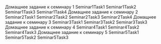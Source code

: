 Домащнее задание к семинару 1 
Seminar1Task1
Seminar1Task2
Seminar1Task3
Seminar1Task4
Домащнее задание к семинару 2
Seminar2Task1
Seminar2Task2
Seminar2Task3
Seminar2Task4
Домащнее задание к семинару 3
Seminar3Task1
Seminar3Task2
Seminar3Task3
Домащнее задание к семинару 4
Seminar4Task1
Seminar4Task2
Seminar4Task3
Домащнее задание к семинару 5
Seminar5Task1
Seminar5Task2
Seminar5Task3
